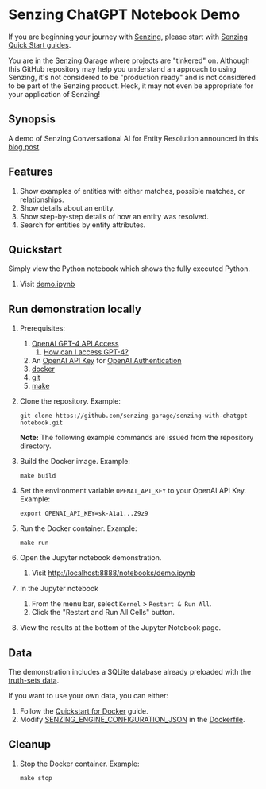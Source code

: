 # Senzing ChatGPT Notebook Demo

If you are beginning your journey with [Senzing],
please start with [Senzing Quick Start guides].

You are in the [Senzing Garage] where projects are "tinkered" on.
Although this GitHub repository may help you understand an approach to using Senzing,
it's not considered to be "production ready" and is not considered to be part of the Senzing product.
Heck, it may not even be appropriate for your application of Senzing!

## Synopsis

A demo of Senzing Conversational AI for Entity Resolution announced in this [blog post].

## Features

1. Show examples of entities with either matches, possible matches, or relationships.
1. Show details about an entity.
1. Show step-by-step details of how an entity was resolved.
1. Search for entities by entity attributes.

## Quickstart

Simply view the Python notebook which shows the fully executed Python.

1. Visit [demo.ipynb]

## Run demonstration locally

1. Prerequisites:

   1. [OpenAI GPT-4 API Access]
      1. [How can I access GPT-4?]
   1. An [OpenAI API Key] for
      [OpenAI Authentication]
   1. [docker]
   1. [git]
   1. [make]

1. Clone the repository.
   Example:

   ```console
   git clone https://github.com/senzing-garage/senzing-with-chatgpt-notebook.git
   ```

   **Note:** The following example commands are issued from the repository directory.

1. Build the Docker image.
   Example:

   ```console
   make build
   ```

1. Set the environment variable `OPENAI_API_KEY` to your OpenAI API Key.
   Example:

   ```console
   export OPENAI_API_KEY=sk-A1a1...Z9z9
   ```

1. Run the Docker container.
   Example:

   ```console
   make run
   ```

1. Open the Jupyter notebook demonstration.

   1. Visit [http://localhost:8888/notebooks/demo.ipynb]

1. In the Jupyter notebook
   1. From the menu bar, select `Kernel` > `Restart & Run All`.
   1. Click the "Restart and Run All Cells" button.
1. View the results at the bottom of the Jupyter Notebook page.

## Data

The demonstration includes a SQLite database already preloaded with the [truth-sets data].

If you want to use your own data, you can either:

1. Follow the [Quickstart for Docker] guide.
1. Modify [SENZING_ENGINE_CONFIGURATION_JSON] in the [Dockerfile].

## Cleanup

1. Stop the Docker container.
   Example:

   ```console
   make stop
   ```

[blog post]: https://senzing.com/first-conversational-ai-for-entity-resolution/
[demo.ipynb]: demo.ipynb
[docker]: https://github.com/senzing-garage/knowledge-base/blob/main/WHATIS/docker.md
[Dockerfile]: https://github.com/senzing-garage/senzing-with-chatgpt-notebook/blob/main/Dockerfile
[git]: https://github.com/senzing-garage/knowledge-base/blob/main/WHATIS/git.md
[How can I access GPT-4?]: https://help.openai.com/en/articles/7102672-how-can-i-access-gpt-4
[http://localhost:8888/notebooks/demo.ipynb]: http://localhost:8888/notebooks/demo.ipynb
[make]: https://github.com/senzing-garage/knowledge-base/blob/main/WHATIS/make.md
[OpenAI API Key]: https://platform.openai.com/account/api-keys
[OpenAI Authentication]: https://platform.openai.com/docs/api-reference/authentication
[OpenAI GPT-4 API Access]: https://openai.com/waitlist/gpt-4-api
[Quickstart for Docker]: https://senzing.zendesk.com/hc/en-us/articles/12938524464403-Quickstart-For-Docker
[Senzing Garage]: https://github.com/senzing-garage
[Senzing Quick Start guides]: https://docs.senzing.com/quickstart/
[SENZING_ENGINE_CONFIGURATION_JSON]: https://github.com/senzing-garage/knowledge-base/blob/main/lists/environment-variables.md#senzing_engine_configuration_json
[Senzing]: https://senzing.com/
[truth-sets data]: https://github.com/senzing-garage/truth-sets

